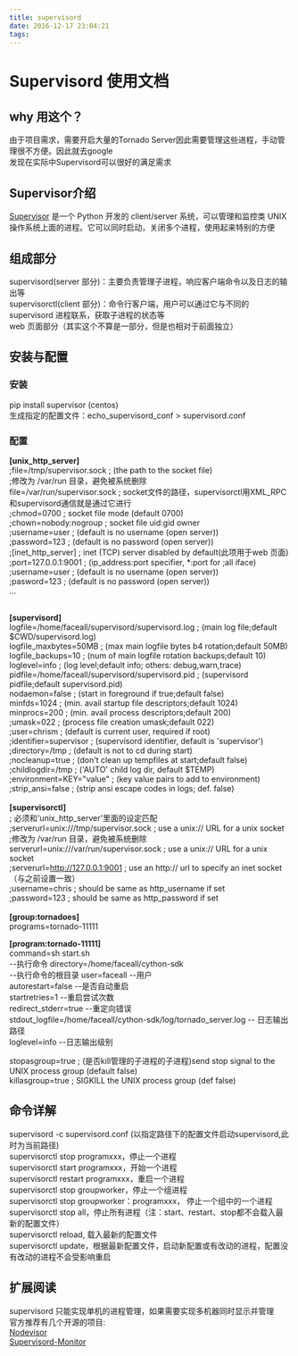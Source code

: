```yaml
---
title: supervisord
date: 2016-12-17 23:04:21
tags:
---
```

Supervisord 使用文档
====
why 用这个？
---
由于项目需求，需要开启大量的Tornado Server因此需要管理这些进程，手动管理很不方便。因此就去google<br>
发现在实际中Supervisord可以很好的满足需求<br>

Supervisor介绍
---
[Supervisor](http://supervisord.org/ "点击") 是一个 Python 开发的 client/server 系统，可以管理和监控类 UNIX操作系统上面的进程。它可以同时启动，关闭多个进程，使用起来特别的方便

组成部分
---
supervisord(server 部分)：主要负责管理子进程，响应客户端命令以及日志的输出等<br>
supervisorctl(client 部分)：命令行客户端，用户可以通过它与不同的 supervisord 进程联系，获取子进程的状态等<br>
web 页面部分（其实这个不算是一部分，但是也相对于前面独立）<br>
<!-- more -->
安装与配置
---
### 安装
pip install supervisor (centos)<br>
生成指定的配置文件：echo_supervisord_conf > supervisord.conf<br>
### 配置
**[unix_http_server]**<br>
;file=/tmp/supervisor.sock   ; (the path to the socket file)<br>
;修改为 /var/run 目录，避免被系统删除<br>
file=/var/run/supervisor.sock   ; socket文件的路径，supervisorctl用XML_RPC和supervisord通信就是通过它进行<br>
;chmod=0700                 ; socket file mode (default 0700)<br>
;chown=nobody:nogroup       ; socket file uid:gid owner<br>
;username=user              ; (default is no username (open server))<br>
;password=123               ; (default is no password (open server))<br>
;[inet_http_server]         ; inet (TCP) server disabled by default(此项用于web 页面)<br>
;port=127.0.0.1:9001        ; (ip_address:port specifier, *:port for ;all iface)<br>
;username=user              ; (default is no username (open server))<br>
;pasword=123               ; (default is no password (open server))<br>
...<br><br>

**[supervisord]** <br>
logfile=/home/faceall/supervisord/supervisord.log ; (main log file;default $CWD/supervisord.log)<br>
logfile_maxbytes=50MB        ; (max main logfile bytes b4 rotation;default 50MB)<br>
logfile_backups=10           ; (num of main logfile rotation backups;default 10)<br>
loglevel=info                ; (log level;default info; others: debug,warn,trace)<br>
pidfile=/home/faceall/supervisord/supervisord.pid ; (supervisord pidfile;default supervisord.pid)<br>
nodaemon=false               ; (start in foreground if true;default false)<br>
minfds=1024                  ; (min. avail startup file descriptors;default 1024)<br>
minprocs=200                 ; (min. avail process descriptors;default 200)<br>
;umask=022                   ; (process file creation umask;default 022)<br>
;user=chrism                 ; (default is current user, required if root)<br>
;identifier=supervisor       ; (supervisord identifier, default is 'supervisor')<br>
;directory=/tmp              ; (default is not to cd during start)<br>
;nocleanup=true              ; (don't clean up tempfiles at start;default false)<br>
;childlogdir=/tmp            ; ('AUTO' child log dir, default $TEMP)<br>
;environment=KEY="value"     ; (key value pairs to add to environment)<br>
;strip_ansi=false            ; (strip ansi escape codes in logs; def. false)<br><br>
**[supervisorctl]**<br>
; 必须和'unix_http_server'里面的设定匹配<br>
;serverurl=unix:///tmp/supervisor.sock ; use a unix:// URL  for a unix socket<br>
;修改为 /var/run 目录，避免被系统删除<br>
serverurl=unix:///var/run/supervisor.sock ; use a unix:// URL  for a unix socket<br>
;serverurl=http://127.0.0.1:9001 ; use an http:// url to specify an inet socket（与之前设置一致）<br>
;username=chris              ; should be same as http_username if set<br>
;password=123                ; should be same as http_password if set<br><br>
**[group:tornadoes]**<br>
programs=tornado-11111<br>

**[program:tornado-11111]**<br>
command=sh start.sh<br> --执行命令
directory=/home/faceall/cython-sdk<br> --执行命令的根目录
user=faceall   --用户<br>
autorestart=false --是否自动重启<br>
startretries=1   --重启尝试次数<br>
redirect_stderr=true --重定向错误<br>
stdout_logfile=/home/faceall/cython-sdk/log/tornado_server.log -- 日志输出路径<br>
loglevel=info    --日志输出级别<br>

stopasgroup=true   ; (是否kill管理的子进程的子进程)send stop signal to the UNIX process group (default false)<br>
killasgroup=true   ; SIGKILL the UNIX process group (def false)<br>

命令详解
---
supervisord  -c supervisord.conf (以指定路径下的配置文件启动supervisord,此时为当前路径)<br>
supervisorctl stop programxxx，停止一个进程<br>
supervisorctl start programxxx，开始一个进程<br>
supervisorctl restart programxxx，重启一个进程<br>
supervisorctl stop groupworker，停止一个组进程<br>
supervisorctl stop groupworker：programxxx， 停止一个组中的一个进程<br>
supervisorctl stop all，停止所有进程（注：start、restart、stop都不会载入最新的配置文件）<br>
supervisorctl reload, 载入最新的配置文件<br>
supervisorctl update，根据最新配置文件，启动新配置或有改动的进程，配置没有改动的进程不会受影响重启<br>

扩展阅读
---
supervisord 只能实现单机的进程管理，如果需要实现多机器同时显示并管理<br>
官方推荐有几个开源的项目:<br>
[Nodevisor](https://github.com/TAKEALOT/nodervisor)<br>
[Supervisord-Monitor](https://github.com/mlazarov/supervisord-monitor)<br>





